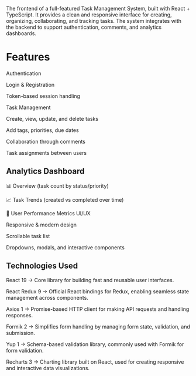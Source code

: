 The frontend of a full-featured Task Management System, built with React + TypeScript. It provides a clean and responsive interface for creating, organizing, collaborating, and tracking tasks. The system integrates with the backend to support authentication, comments, and analytics dashboards.

# Features

  Authentication
  
  Login & Registration
  
  Token-based session handling
  
  Task Management
  
  Create, view, update, and delete tasks
  
  Add tags, priorities, due dates

  Collaboration through comments

  Task assignments between users

  ## Analytics Dashboard

  📊 Overview (task count by status/priority)

  📈 Task Trends (created vs completed over time)

  👤 User Performance Metrics UI/UX

  Responsive & modern design

  Scrollable task list

  Dropdowns, modals, and interactive components

  ## Technologies Used

  React 19 → Core library for building fast and reusable user interfaces.

React Redux 9 → Official React bindings for Redux, enabling seamless state management across components.

Axios 1 → Promise-based HTTP client for making API requests and handling responses.

Formik 2 → Simplifies form handling by managing form state, validation, and submission.

Yup 1 → Schema-based validation library, commonly used with Formik for form validation.

Recharts 3 → Charting library built on React, used for creating responsive and interactive data visualizations.
